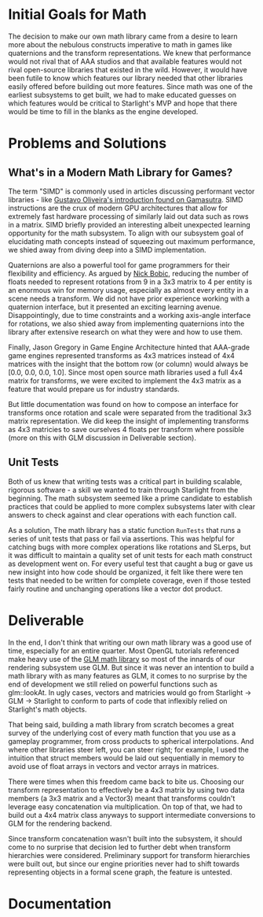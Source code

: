 # Initial Goals for Math

The decision to make our own math library came from a desire to learn more about the nebulous constructs imperative to math in games like quaternions and the transform representations. We knew that performance would not rival that of AAA studios and that available features would not rival open-source libraries that existed in the wild. However, it would have been futile to know which features our library needed that other libraries easily offered before building out more features. Since math was one of the earliest subsystems to get built, we had to make educated guesses on which features would be critical to Starlight's MVP and hope that there would be time to fill in the blanks as the engine developed. 

# Problems and Solutions

## What's in a Modern Math Library for Games?

The term "SIMD" is commonly used in articles discussing performant vector libraries - like [Gustavo Oliveira's introduction found on Gamasutra](https://www.gamasutra.com/view/feature/132636/designing_fast_crossplatform_simd_.php). SIMD instructions are the crux of modern GPU architectures that allow for extremely fast hardware processing of similarly laid out data such as rows in a matrix. SIMD briefly provided an interesting albeit unexpected learning opportunity for the math subsystem. To align with our subsystem goal of elucidating math concepts instead of squeezing out maximum performance, we shied away from diving deep into a SIMD implementation.

Quaternions are also a powerful tool for game programmers for their flexibility and efficiency. As argued by [Nick Bobic](https://www.gamasutra.com/view/feature/131686/rotating_objects_using_quaternions.php), reducing the number of floats needed to represent rotations from 9 in a 3x3 matrix to 4 per entity is an enormous win for memory usage, especially as almost every entity in a scene needs a transform. We did not have prior experience working with a quaternion interface, but it presented an exciting learning avenue. Disappointingly, due to time constraints and a working axis-angle interface for rotations, we also shied away from implementing quaternions into the library after extensive research on what they were and how to use them. 

Finally, Jason Gregory in Game Engine Architecture hinted that AAA-grade game engines represented transforms as 4x3 matrices instead of 4x4 matrices with the insight that the bottom row (or column) would always be [0.0, 0.0, 0.0, 1.0]. Since most open source math libraries used a full 4x4 matrix for transforms, we were excited to implement the 4x3 matrix as a feature that would prepare us for industry standards.

But little documentation was found on how to compose an interface for transforms once rotation and scale were separated from the traditional 3x3 matrix representation. We did keep the insight of implementing transforms as 4x3 matricies to save ourselves 4 floats per transform where possible (more on this with GLM discussion in Deliverable section).

## Unit Tests

Both of us knew that writing tests was a critical part in building scalable, rigorous software - a skill we wanted to train through Starlight from the beginning. The math subsystem seemed like a prime candidate to establish practices that could be applied to more complex subsystems later with clear answers to check against and clear operations with each function call. 

As a solution, The math library has a static function `RunTests` that runs a series of unit tests that pass or fail via assertions. This was helpful for catching bugs with more complex operations like rotations and SLerps, but it was difficult to maintain a quality set of unit tests for each math construct as development went on. For every useful test that caught a bug or gave us new insight into how code should be organized, it felt like there were ten tests that needed to be written for complete coverage, even if those tested fairly routine and unchanging operations like a vector dot product. 

# Deliverable

In the end, I don't think that writing our own math library was a good use of time, especially for an entire quarter. Most OpenGL tutorials referenced make heavy use of the [GLM math library](https://glm.g-truc.net/0.9.9/index.html) so most of the innards of our rendering subsystem use GLM. But since it was never an intention to build a math library with as many features as GLM, it comes to no surprise by the end of development we still relied on powerful functions such as glm::lookAt. In ugly cases, vectors and matricies would go from Starlight → GLM → Starlight to conform to parts of code that inflexibly relied on Starlight's math objects. 

That being said, building a math library from scratch becomes a great survey of the underlying cost of every math function that you use as a gameplay programmer, from cross products to spherical interpolations. And where other libraries steer left, you can steer right; for example, I used the intuition that struct members would be laid out sequentially in memory to avoid use of float arrays in vectors and vector arrays in matrices.

There were times when this freedom came back to bite us. Choosing our transform representation to effectively be a 4x3 matrix by using two data members (a 3x3 matrix and a Vector3) meant that transforms couldn't leverage easy concatenation via multiplication. On top of that, we had to build out a 4x4 matrix class anyways to support intermediate conversions to GLM for the rendering backend. 

Since transform concatenation wasn't built into the subsystem, it should come to no surprise that decision led to further debt when transform hierarchies were considered. Preliminary support for transform hierarchies were built out, but since our engine priorities never had to shift towards representing objects in a formal scene graph, the feature is untested.

# Documentation